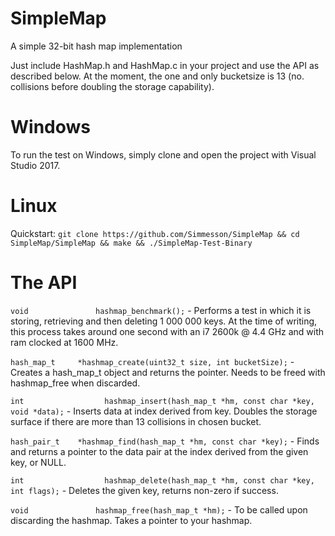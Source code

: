 # SimpleMap
A simple 32-bit hash map implementation

Just include HashMap.h and HashMap.c in your project and use the API as described below.
At the moment, the one and only bucketsize is 13 (no. collisions before doubling the storage capability). 

# Windows
To run the test on Windows, simply clone and open the project with Visual Studio 2017.

# Linux
Quickstart: `git clone https://github.com/Simmesson/SimpleMap && cd SimpleMap/SimpleMap && make && ./SimpleMap-Test-Binary`


# The API

`void			    hashmap_benchmark();` - Performs a test in which it is storing, retrieving and then deleting 1 000 000 keys. At the time of writing, this process takes around one second with an i7 2600k @ 4.4 GHz and with ram clocked at 1600 MHz.

`hash_map_t		*hashmap_create(uint32_t size, int bucketSize);` - Creates a hash_map_t object and returns the pointer. Needs to be freed with hashmap_free when discarded.

`int				  hashmap_insert(hash_map_t *hm, const char *key, void *data);` - Inserts data at index derived from key. Doubles the storage surface if there are more than 13 collisions in chosen bucket.

`hash_pair_t	*hashmap_find(hash_map_t *hm, const char *key);` - Finds and returns a pointer to the data pair at the index derived from the given key, or NULL.

`int				  hashmap_delete(hash_map_t *hm, const char *key, int flags);` - Deletes the given key, returns non-zero if success.

`void			    hashmap_free(hash_map_t *hm);` - To be called upon discarding the hashmap. Takes a pointer to your hashmap.
